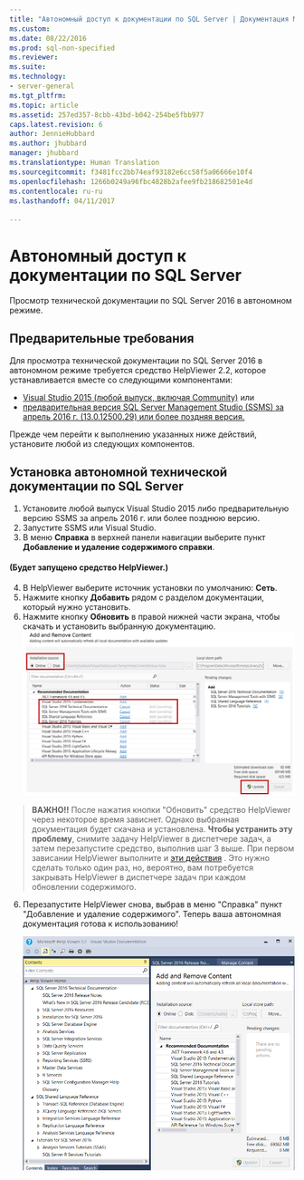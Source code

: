```yaml
---
title: "Автономный доступ к документации по SQL Server | Документация Майкрософт"
ms.custom: 
ms.date: 08/22/2016
ms.prod: sql-non-specified
ms.reviewer: 
ms.suite: 
ms.technology:
- server-general
ms.tgt_pltfrm: 
ms.topic: article
ms.assetid: 257ed357-8cbb-43bd-b042-254be5fbb977
caps.latest.revision: 6
author: JennieHubbard
ms.author: jhubbard
manager: jhubbard
ms.translationtype: Human Translation
ms.sourcegitcommit: f3481fcc2bb74eaf93182e6cc58f5a06666e10f4
ms.openlocfilehash: 1266b0249a96fbc4828b2afee9fb218682501e4d
ms.contentlocale: ru-ru
ms.lasthandoff: 04/11/2017

---
```

# <a name="sql-server-documentation-offline-access"></a>Автономный доступ к документации по SQL Server

Просмотр технической документации по SQL Server 2016 в автономном режиме.
  
## <a name="prerequisites"></a>Предварительные требования
Для просмотра технической документации по SQL Server 2016 в автономном режиме требуется средство HelpViewer 2.2, которое устанавливается вместе со следующими компонентами: 
- [Visual Studio 2015 (любой выпуск, включая Community)](https://www.visualstudio.com/products/visual-studio-community-vs.aspx) или
- [предварительная версия SQL Server Management Studio (SSMS) за апрель 2016 г. (13.0.12500.29) или более поздняя версия.](https://msdn.microsoft.com/library/mt238290.aspx)

Прежде чем перейти к выполнению указанных ниже действий, установите любой из следующих компонентов.
  
## <a name="install-sql-server-offline-technical-documentation"></a>Установка автономной технической документации по SQL Server 

1. Установите любой выпуск Visual Studio 2015 либо предварительную версию SSMS за апрель 2016 г. или более позднюю версию. 
2. Запустите SSMS или Visual Studio.
3. В меню **Справка** в верхней панели навигации выберите пункт  **Добавление и удаление содержимого справки**. 

#### <a name="this-action-launches-the-helpviewer"></a>(Будет запущено средство HelpViewer.)

4. В HelpViewer выберите источник установки по умолчанию: **Сеть**. 
5. Нажмите кнопку **Добавить** рядом с разделом документации, который нужно установить.
6. Нажмите кнопку **Обновить** в правой нижней части экрана, чтобы скачать и установить выбранную документацию.
![загрузка автономного содержимого](../sql-server/media/load-offline-content.png) 

 >**ВАЖНО!!** После нажатия кнопки "Обновить" средство HelpViewer через некоторое время зависнет. Однако выбранная документация будет скачана и установлена. **Чтобы устранить эту проблему**, снимите задачу HelpViewer в диспетчере задач, а затем перезапустите средство, выполнив шаг 3 выше. При первом зависании HelpViewer выполните и [эти действия](https://msdn.microsoft.com/library/mt654096.aspx) . Это нужно сделать только один раз, но, вероятно, вам потребуется закрывать HelpViewer в диспетчере задач при каждом обновлении содержимого.  
6. Перезапустите HelpViewer снова, выбрав в меню "Справка" пункт "Добавление и удаление содержимого". Теперь ваша автономная документация готова к использованию!



   ![Автономная документация, готовая к использованию](../sql-server/media/offline-ready-to-use.png)




